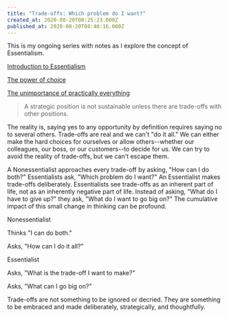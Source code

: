 ```yaml
---
title: "Trade-offs: Which problem do I want?"
created_at: 2020-08-20T08:25:23.000Z
published_at: 2020-08-20T08:40:16.000Z
---
```

This is my ongoing series with notes as I explore the concept of Essentialism.

[Introduction to Essentialism](https://cowriters.app/words/essentialism-421155ef6a2609c001)

[The power of choice](https://cowriters.app/words/the-power-of-choice-421175ef6a65d4bd1f)

[The unimportance of practically everything](https://cowriters.app/words/the-unimportance-of-practically-everything-423005efcd5898a078)

> A strategic position is not sustainable unless there are trade-offs with other positions.

The reality is, saying yes to any opportunity by definition requires saying no to several others. Trade-offs are real and we can't "do it all." We can either make the hard choices for ourselves or allow others--whether our colleagues, our boss, or our customers--to decide for us. We can try to avoid the reality of trade-offs, but we can't escape them.

A Nonessentialist approaches every trade-off by asking, "How can I do both?" Essentialists ask, "Which problem do I want?" An Essentialist makes trade-offs deliberately. Essentialists see trade-offs as an inherent part of life, not as an inherently negative part of life. Instead of asking, "What do I have to give up?" they ask, "What do I want to go big on?" The cumulative impact of this small change in thinking can be profound. 

Nonessentialist

Thinks "I can do both."

Asks, "How can I do it all?"

Essentialist

Asks, "What is the trade-off I want to make?"

Asks, "What can I go big on?"

Trade-offs are not something to be ignored or decried. They are something to be embraced and made deliberately, strategically, and thoughtfully.
